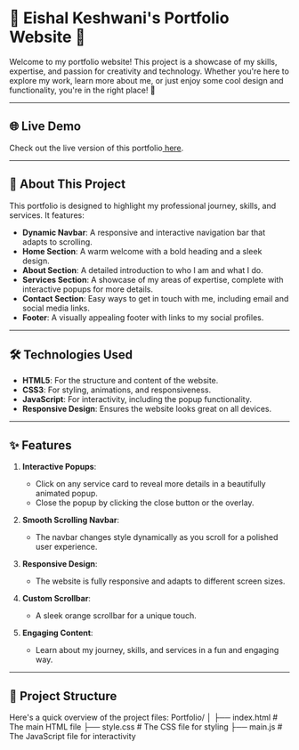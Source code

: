 # 🎨 Eishal Keshwani's Portfolio Website 🌟

Welcome to my portfolio website! This project is a showcase of my skills, expertise, and passion for creativity and technology. Whether you're here to explore my work, learn more about me, or just enjoy some cool design and functionality, you're in the right place! 🚀

---

## 🌐 Live Demo
Check out the live version of this portfolio<a href="https://atomicbastoid.github.io/Portfolio/" target="_blank" rel="noopener noreferrer"> here</a>.

---

## 📖 About This Project
This portfolio is designed to highlight my professional journey, skills, and services. It features:
- **Dynamic Navbar**: A responsive and interactive navigation bar that adapts to scrolling.
- **Home Section**: A warm welcome with a bold heading and a sleek design.
- **About Section**: A detailed introduction to who I am and what I do.
- **Services Section**: A showcase of my areas of expertise, complete with interactive popups for more details.
- **Contact Section**: Easy ways to get in touch with me, including email and social media links.
- **Footer**: A visually appealing footer with links to my social profiles.

---

## 🛠️ Technologies Used
- **HTML5**: For the structure and content of the website.
- **CSS3**: For styling, animations, and responsiveness.
- **JavaScript**: For interactivity, including the popup functionality.
- **Responsive Design**: Ensures the website looks great on all devices.

---

## ✨ Features
1. **Interactive Popups**:
   - Click on any service card to reveal more details in a beautifully animated popup.
   - Close the popup by clicking the close button or the overlay.

2. **Smooth Scrolling Navbar**:
   - The navbar changes style dynamically as you scroll for a polished user experience.

3. **Responsive Design**:
   - The website is fully responsive and adapts to different screen sizes.

4. **Custom Scrollbar**:
   - A sleek orange scrollbar for a unique touch.

5. **Engaging Content**:
   - Learn about my journey, skills, and services in a fun and engaging way.

---

## 📂 Project Structure
Here's a quick overview of the project files:
Portfolio/ │ ├── index.html # The main HTML file ├── style.css # The CSS file for styling ├── main.js # The JavaScript file for interactivity
